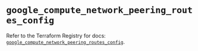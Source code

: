 # `google_compute_network_peering_routes_config`

Refer to the Terraform Registry for docs: [`google_compute_network_peering_routes_config`](https://registry.terraform.io/providers/hashicorp/google-beta/5.13.0/docs/resources/google_compute_network_peering_routes_config).
